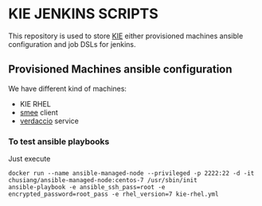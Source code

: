 # KIE JENKINS SCRIPTS

This repository is used to store [KIE](https://www.kie.org/) either provisioned machines ansible configuration and job DSLs for jenkins.

## Provisioned Machines ansible configuration

We have different kind of machines:
- KIE RHEL
- [smee](https://smee.io/) client
- [verdaccio](https://verdaccio.org/) service

### To test ansible playbooks

Just execute

```
docker run --name ansible-managed-node --privileged -p 2222:22 -d -it chusiang/ansible-managed-node:centos-7 /usr/sbin/init
ansible-playbook -e ansible_ssh_pass=root -e encrypted_password=root_pass -e rhel_version=7 kie-rhel.yml
```


